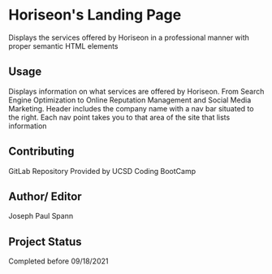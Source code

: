 # Horiseon's Landing Page

Displays the services offered by Horiseon in a professional manner with proper semantic HTML elements 

## Usage

Displays information on what services are offered by Horiseon. From Search Engine Optimization to Online Reputation Management and Social Media Marketing. Header includes the company name with a nav bar situated to the right. Each nav point takes you to that area of the site that lists information 

## Contributing

GitLab Repository Provided by UCSD Coding BootCamp

## Author/ Editor

Joseph Paul Spann

## Project Status

Completed before 09/18/2021
